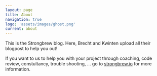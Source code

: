 ```yaml
---
layout: page
title: About
navigation: true
logo: 'assets/images/ghost.png'
current: about
---
```


This is the Strongbrew blog. Here, Brecht and Kwinten upload all their blogpost to help you out!

If you want to us to help you with your project through coaching, code review, constultancy, trouble shooting, ... go to <a href="https://strongbrew.io" target="_blank">strongbrew.io</a> for more information.
